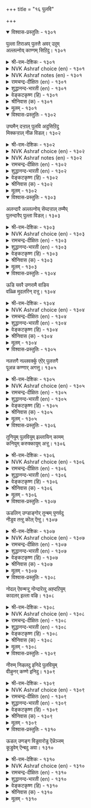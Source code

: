 +++
title = "१६ पुलवि"

+++


<details open><summary>विश्वास-प्रस्तुतिः - १३०१</summary>

पुल्ला तिराअप् पुलत्तै अवर् उऱुम्  
अल्लल्नोय् काण्गम् सिऱिदु।       १३०१
</details>

<details><summary>श्री-राम-देशिकः - १३०१</summary>

वियुक्तकामुकप्राप्तदुःखं द्रष्टुमहं वृणम् ।  
तस्मात् तमपरिष्वज्य वियुक्ता भव मत्प्रिये ! ॥ १३०१॥
</details>

<details><summary>NVK Ashraf choice (en) - १३०१</summary>

१३०१
Let me feign to be angry
And see his pain of suffering for a while.
(N.V.K. Ashraf)
</details>

<details><summary>NVK Ashraf notes (en) - १३०१</summary>

१३०१. Compare with १३२१. "Though he is not to blame, I feign sulking to bring out the best from of him" - (N.V.K. Ashraf)
</details>

<details><summary>रामचन्द्र-दीक्षितः (en) - १३०१</summary>

1301 pullātu irāap pulattai avaruṟum  
allalnōy kāṇkam ciṟitu.

1301\. Let us see a little his distress in passion, by showing reserve. ^  
</details>

<details><summary>शुद्धानन्द-भारती (en) - १३०१</summary>

1\. புல்லா திராஅப் புலத்தை அவர்உறும்  
அல்லல்நோய் காண்கம் சிறிது.  
Feign sulk; embrace him not so that  
We can see his distress a bit.        1301  
</details>

<details><summary>वेङ्कटकृष्ण (हि) - १३०१</summary>

1301
आलिंगन करना नहीं, ठहरो करके मान ।  
देखें हम उनको ज़रा, सहते ताप अमान ॥
</details>

<details><summary>श्रीनिवास (क) - १३०१</summary>

1301. अवनन्नु (प्रियतमनन्नु) अप्पिकॊलदॆ, प्राणय कोपदिन्द तिरस्करिसु! अवनु अनुभविसुव विरह दुःखवन्नु
स्वल्प नोडोण.

</details>

<details><summary>मूलम् - १३०१</summary>

पुल्ला तिराअप् पुलत्तै अवर् उऱुम्  
अल्लल्नोय् काण्गम् सिऱिदु।       १३०१
</details>

<details open><summary>विश्वास-प्रस्तुतिः - १३०२</summary>

उप्पमैन् दऱ्ऱाल् पुलवि अदुसिऱिदु  
मिक्कऱ्ऱाल् नीळ विडल्।       १३०२
</details>

<details><summary>श्री-राम-देशिकः - १३०२</summary>

व्यर्थोऽमितवियोगः स्यात् लवणामितभोज्यवत् ।  
मितो वियोगः स्वाद्यः स्यात् मितं च लवणं यथा ॥ १३०२॥
</details>

<details><summary>NVK Ashraf choice (en) - १३०२</summary>

१३०२
Sulking is the salt of love. To prolong it
Is like salt a little too much. *
( Shuddhananda Bharatiar), (W.H. Drew and J. Lazarus)
</details>

<details><summary>NVK Ashraf notes (en) - १३०२</summary>

१३०२. An alternate translation, easy to comprehend, but not close to original: "Love's salt is sulk. A pinch of it is welcome but too much will ruin the taste" - (P.S. Sundaram)
</details>

<details><summary>रामचन्द्र-दीक्षितः (en) - १३०२</summary>

1302 uppamain taṟṟāl pulavi atuciṟitu  
mikkaṟṟāl nīḷa viṭal.

1302\. Reserve like a pinch of salt adds to enjoyment, If excessive, it spoils the taste.  
</details>

<details><summary>शुद्धानन्द-भारती (en) - १३०२</summary>

2\. உப்பமைந் தற்றால் புலவி அதுசிறிது  
மிக்கற்றால் நீள விடல்.  
Sulking is the salt of love; but  
Too much of it spoils the taste.        1302  
</details>

<details><summary>वेङ्कटकृष्ण (हि) - १३०२</summary>

1302
ज्यों भोजन में नमक हो, प्रणय-कलह त्यों जान ।  
ज़रा बढ़ाओ तो उसे, ज्यादा नमक समान ॥
</details>

<details><summary>श्रीनिवास (क) - १३०२</summary>

1302. आहारदल्लि उप्पु हितवागि बरॆतन्तॆ प्रणय कलह कूड; अदन्नु अतियागि बळसुवुदु, उप्पन्नु आहारदल्लि
स्वल्प हॆच्चागि सेरिसिदन्तॆ

</details>

<details><summary>मूलम् - १३०२</summary>

उप्पमैन् दऱ्ऱाल् पुलवि अदुसिऱिदु  
मिक्कऱ्ऱाल् नीळ विडल्।       १३०२
</details>

<details open><summary>विश्वास-प्रस्तुतिः - १३०३</summary>

अलन्दारै अल्लल्नोय् सॆय्दऱ्ऱाल् तम्मैप्  
पुलन्दारैप् पुल्ला विडल्।       १३०३
</details>

<details><summary>श्री-राम-देशिकः - १३०३</summary>

वियोगदुःखादुन्मोच्य यः स्त्रियं न परिष्वजेत् ।  
दुःखितस्य पुनर्दुःखदात्रा तुल्पो भवेदयम् ॥ १३०३॥
</details>

<details><summary>NVK Ashraf choice (en) - १३०३</summary>

१३०३
To leave a sulky woman alone
Is to cause more pain to the suffering.
(P.S. Sundaram), (N.V.K. Ashraf)
</details>

<details><summary>रामचन्द्र-दीक्षितः (en) - १३०३</summary>

1303 alantārai allalnōy ceytaṟṟāl tammaip  
pulantāraip pullā viṭal.

1303\. If men do not pacify women who feign coolness, it is like causing more pain to those who already suffer.  
</details>

<details><summary>शुद्धानन्द-भारती (en) - १३०३</summary>

3\. அலந்தாரை அல்லல்நோய் செய்தற்றால் தம்மைப்  
புலந்தாரைப் புல்லா விடல்.  
To leave the sulker unembraced  
Is to grieve the one sorely grieved.        1303  
</details>

<details><summary>वेङ्कटकृष्ण (हि) - १३०३</summary>

1303
अगर मना कर ना मिलो, जो करती है मान ।  
तो वह, दुखिया को यथा, देना दुख महान ॥
</details>

<details><summary>श्रीनिवास (क) - १३०३</summary>

1303. प्रणय कलहदिन्द मुनिसिकॊण्डु दूरविरुव प्रियतमॆयॊन्दिगॆ आग्रघपट्टु, अवळन्नु आलिङ्गन
माडिकॊळ्ळदॆ बिडुवुदु, सुःखदिन्द नॊन्दवरन्नु मत्तष्टु वेदनॆगॆ गुरिमाडिदन्तॆ.

</details>

<details><summary>मूलम् - १३०३</summary>

अलन्दारै अल्लल्नोय् सॆय्दऱ्ऱाल् तम्मैप्  
पुलन्दारैप् पुल्ला विडल्।       १३०३
</details>

<details open><summary>विश्वास-प्रस्तुतिः - १३०४</summary>

ऊडि यवरै उणरामै वाडिय  
वळ्ळि मुदलरिन् दऱ्ऱु।       १३०४
</details>

<details><summary>श्री-राम-देशिकः - १३०४</summary>

गातां स्त्रियं समाश्वास्य मेलनं न क्रियेत् चेत् ।  
स्वतो म्लानलतायास्तन्मूलविच्छेदवद्भवेत् ॥ १३०४॥
</details>

<details><summary>NVK Ashraf choice (en) - १३०४</summary>

१३०४
To ignore a lady in pout is to cut
An already withering climber at its root. *
( Shuddhananda Bharatiar)
</details>

<details><summary>रामचन्द्र-दीक्षितः (en) - १३०४</summary>

1304 ūṭi yavarai uṇarāmai vāṭiya  
vaḷḷi mutalarin taṟṟu.

1304\. Not to pacify the lady who feigns coolness is to cut the withering creeper away at the root.  
</details>

<details><summary>शुद्धानन्द-भारती (en) - १३०४</summary>

4\. ஊடி யவரை உணராமை வாடிய  
வள்ளி முதலரிந் தற்று.  
To comfort not lady in pout  
Is to cut the fading plant at root.        1304  
</details>

<details><summary>वेङ्कटकृष्ण (हि) - १३०४</summary>

1304
उसे मनाया यदि नहीं, जो कर बैठी मान ।  
सूखी वल्ली का यथा, मूल काटना जान ॥
</details>

<details><summary>श्रीनिवास (क) - १३०४</summary>

1304. प्रणय कलहदल्लि मुनिसिकॊण्डवरन्नु समाधानपडिसि प्रीति तोरदिरुवुदु मॊदले बाडुत्तिरुव
बळ्ळिय बेरन्ने कत्तरिसि हाकिदन्तॆ.

</details>

<details><summary>मूलम् - १३०४</summary>

ऊडि यवरै उणरामै वाडिय  
वळ्ळि मुदलरिन् दऱ्ऱु।       १३०४
</details>

<details open><summary>विश्वास-प्रस्तुतिः - १३०५</summary>

नलत्तगै नल्लवर्क्कु एऎर् पुलत्तगै  
पूअन्न कण्णार् अगत्तु।       १३०५
</details>

<details><summary>श्री-राम-देशिकः - १३०५</summary>

गुणशीलनराणां तु तद्धि लावण्यमुच्यते ।  
कुसुमाक्ष्यङ्गनाचित्ते या विश्लेषविशेषता ॥ १३०५॥
</details>

<details><summary>NVK Ashraf choice (en) - १३०५</summary>

१३०५
The beauty of her feigned anger has an attraction
Even for the spotlessly pure men.
(N.V.K. Ashraf), (V.V.S. Aiyar)
</details>

<details><summary>रामचन्द्र-दीक्षितः (en) - १३०५</summary>

1305 nalattakai nallavarkku ēer pulattakai  
pūaṉṉa kaṇṇār akattu.

1305\. The beauty of a loyal lover is only enhanced by the reserve of his flower-eyed lady.  
</details>

<details><summary>शुद्धानन्द-भारती (en) - १३०५</summary>

5\. நலத்தகை நல்லவர்க்கு ஏஎர் புலத்தகை  
பூஅன்ன கண்ணா ரகத்து.  
Pouting of flower-eyed has  
To pure good mates a lovely grace.        1305  
</details>

<details><summary>वेङ्कटकृष्ण (हि) - १३०५</summary>

1305
कुसुम-नेत्रयुत प्रियतमा, रूठे अगर यथेष्ट ।  
शोभा देती सुजन को, जिनके गुण हैं श्रेष्ठ ॥
</details>

<details><summary>श्रीनिवास (क) - १३०५</summary>

1305. हूविनन्तह कण्णुगळुळ्ळ कामिनियरु तोरुव प्रणयद मुनिसिन सॊबगु, ऒळ्ळॆय गुणवुळ्ळ सत्वरुषरिगॆ
मरगु नीडुवुदु.

</details>

<details><summary>मूलम् - १३०५</summary>

नलत्तगै नल्लवर्क्कु एऎर् पुलत्तगै  
पूअन्न कण्णार् अगत्तु।       १३०५
</details>

<details open><summary>विश्वास-प्रस्तुतिः - १३०६</summary>

तुनियुम् पुलवियुम् इल्लायिन् कामम्  
कनियुम् करुक्कायुम् अऱ्ऱु।       १३०६
</details>

<details><summary>श्री-राम-देशिकः - १३०६</summary>

विना संश्लेषविश्लेषौ कामः स्याद्रसवर्जितः ।  
अतिपक्कापक्वफले दृश्येते विरसे यथा ॥ १३०६॥
</details>

<details><summary>NVK Ashraf choice (en) - १३०६</summary>

१३०६
Without frowns and sulking,
Love is like a fruit unripe or overripe. *
(K. Kannan), (J. Narayanaswamy)
</details>

<details><summary>रामचन्द्र-दीक्षितः (en) - १३०६</summary>

1306 tuṉiyum pulaviyum illāyiṉ kāmam  
kaṉiyum karukkāyum aṟṟu.

1306\. If indignation and gentle resentment are absent, love will be like fruit over-ripe or unripe.  
</details>

<details><summary>शुद्धानन्द-भारती (en) - १३०६</summary>

6\. துனியும் புலவியும் இல்லாயின் காமம்  
கனியும் கருக்காயும் அற்று.  
Love devoid of frowns and pets  
Misses its ripe and unripe fruits.        1306  
</details>

<details><summary>वेङ्कटकृष्ण (हि) - १३०६</summary>

1306
प्रणय-कलह यदि नहिं हुआ, और न थोड़ा मान ।  
कच्चा या अति पक्व सम, काम-भोग-फल जान ॥
</details>

<details><summary>श्रीनिवास (क) - १३०६</summary>

1306. प्रणयद मुनिसू, तिरस्कारवू इल्लद कामसुख, कळित हण्णॆनन्तॆयू इन्नू मागद मिडिकायन्तॆयू-
निष्फलवागि होगुत्तदॆ.

</details>

<details><summary>मूलम् - १३०६</summary>

तुनियुम् पुलवियुम् इल्लायिन् कामम्  
कनियुम् करुक्कायुम् अऱ्ऱु।       १३०६
</details>

<details open><summary>विश्वास-प्रस्तुतिः - १३०७</summary>

ऊडलिन् उण्डाङ्गोर् तुन्बम् पुणर्वदु  
नीडुव तऩ्ऱु कॊल् ऎऩ्ऱु।       १३०७
</details>

<details><summary>श्री-राम-देशिकः - १३०७</summary>

किं सङ्गमसुख पश्चात् स्यान्न वेति विचिन्तनात् ।  
सुखमूलवियोगेऽपि दुःखमेकं प्रदृश्यते ॥ १३०७॥
</details>

<details><summary>NVK Ashraf choice (en) - १३०७</summary>

१३०७
Coyness has this one drawback.
That is the worry of delayed union. *
(P.S. Sundaram), (N.V.K. Ashraf)
</details>

<details><summary>रामचन्द्र-दीक्षितः (en) - १३०७</summary>

1307 ūṭaliṉ uṇṭāṅkōr tuṉpam puṇarvatu  
nīṭuvatu aṉṟukol eṉṟu.

1307\. There is anxiety and pain in lovers’ uncertain quarrels.  
</details>

<details><summary>शुद्धानन्द-भारती (en) - १३०७</summary>

7\. ஊடலின் உண்டாங்கோர் துன்பம் புணர்வது  
நீடுவது தன்றுகொல் என்று.  
"Will union take place soon or late?"  
In lover's pout this leaves a doubt.        1307  
</details>

<details><summary>वेङ्कटकृष्ण (हि) - १३०७</summary>

1307
‘क्या न बढ़ेगा मिलन-सुख’, यों है शंका-भाव ।  
प्रणय-कलह में इसलिये, रहता दुखद स्वभाव ॥
</details>

<details><summary>श्रीनिवास (क) - १३०७</summary>

1307. कूडि सुखिसुव प्रीतियु इन्नु मेलॆ हॆच्चु काल इरुवुदो इल्लवो ऎन्दु परितापदिन्द
आलोचिसुवुदरिन्द, प्रणय कोपदल्लियू कूड ऒन्दु विधवाद दुःखवु हुदुगिरुत्तदॆ.

</details>

<details><summary>मूलम् - १३०७</summary>

ऊडलिन् उण्डाङ्गोर् तुन्बम् पुणर्वदु  
नीडुव तऩ्ऱु कॊल् ऎऩ्ऱु।       १३०७
</details>

<details open><summary>विश्वास-प्रस्तुतिः - १३०८</summary>

नोदल् ऎवन्मऱ्ऱु नॊन्दारॆऩ्ऱु अह्दऱियुम्  
कादलर् इल्ला वऴि।       १३०८
</details>

<details><summary>श्री-राम-देशिकः - १३०८</summary>

अस्मत्कृते प्रियः खिद्येदिति मत्वापि या प्रिया ।  
न खिद्येत्तादृशस्त्रीणां निन्दया किं प्रयोजनम् ॥ १३०८॥
</details>

<details><summary>NVK Ashraf choice (en) - १३०८</summary>

१३०८
Why grieve when the lover is not there
To know whether you are grieving? *
(P.S. Sundaram)
</details>

<details><summary>रामचन्द्र-दीक्षितः (en) - १३०८</summary>

1308 nōtal evaṉmaṟṟu nontāreṉṟu aḵtaṟiyum  
kātalar illā vaḻi.

1308\. If a lover were to be blind to the suffering of the lady-love, then the suffering would be in vain.  
</details>

<details><summary>शुद्धानन्द-भारती (en) - १३०८</summary>

8\. நோதல் எவன்மற்று நொந்தாரென்று அஃதறியும்  
காதலர் இல்லா வழி.  
What's the good of grieving lament  
When concious lover is not present?        1308  
</details>

<details><summary>वेङ्कटकृष्ण (हि) - १३०८</summary>

1308
‘पीड़ित है’ यों समझती, प्रिया नहीं रह जाय ।  
तो सहने से वेदना, क्या ही फल हो जाय ॥
</details>

<details><summary>श्रीनिवास (क) - १३०८</summary>

1308. तन्निन्द प्रियनु नॊन्दिरुवनॆन्दु, अरियबल्ल प्रियतमॆयु इल्लदिरुवाग, हागॆ दुःखिसुवुदरिन्द फलवेनु?

</details>

<details><summary>मूलम् - १३०८</summary>

नोदल् ऎवन्मऱ्ऱु नॊन्दारॆऩ्ऱु अह्दऱियुम्  
कादलर् इल्ला वऴि।       १३०८
</details>

<details open><summary>विश्वास-प्रस्तुतिः - १३०९</summary>

नीरुम् निऴलदु इनिदे पुलवियुम्  
वीऴुनर् कण्णे इनिदु।       १३०९
</details>

<details><summary>श्री-राम-देशिकः - १३०९</summary>

छायामाश्रित्य यत् तिष्ठेत् तज्जलं रससंयुतम् ।  
प्रेमपूर्णनरैः साकं विप्रलम्भो रसप्रदः ॥ १३०९॥
</details>

<details><summary>NVK Ashraf choice (en) - १३०९</summary>

१३०९
Just as the refreshing water in the shade,
Pouting has its charms only between lovers. *
(K. Krishnaswamy & Vijaya Ramkumar)
</details>

<details><summary>रामचन्द्र-दीक्षितः (en) - १३०९</summary>

1309 nīrum niḻalatu iṉitē pulaviyum  
vīḻunar kaṇṇē iṉitu.

1309\. Just as water in the shade is sweet, so lovers’ quarrels become sweet only to people deep-rooted in love.  
</details>

<details><summary>शुद्धानन्द-भारती (en) - १३०९</summary>

9\. நீரும் நிழலது இனிதே புலவியும்  
வீழுநர் கண்ணே இனிது.  
Water delights in a shady grove  
And sulking in souls of psychic love.        1309  
</details>

<details><summary>वेङ्कटकृष्ण (हि) - १३०९</summary>

1309
छाया के नीचे रहा, तो है सुमधुर नीर ।  
प्रिय से हो तो मधुर है, प्रणय कलह-तासीर ॥
</details>

<details><summary>श्रीनिवास (क) - १३०९</summary>

1309. तम्पाद नॆळलल्लिरुव नीरु सिहियागिरुवन्तॆ प्रियरादवरॆडॆयल्लि प्रणयद मुनिसू मधुरवॆन्निसुत्तदॆ.

</details>

<details><summary>मूलम् - १३०९</summary>

नीरुम् निऴलदु इनिदे पुलवियुम्  
वीऴुनर् कण्णे इनिदु।       १३०९
</details>

<details open><summary>विश्वास-प्रस्तुतिः - १३१०</summary>

ऊडल् उणङ्ग विडुवारोडु ऎन्नॆञ्जम्  
कूडुवेम् ऎन्बदु अवा।       १३१०
</details>

<details><summary>श्री-राम-देशिकः - १३१०</summary>

वियोगेन कृशां नारीं यो निराकुरुते प्रियः ।  
तेनापि सङ्गं चित्तमाशया वाञ्छति ध्रुवम् ॥ १३१०॥
</details>

<details><summary>NVK Ashraf choice (en) - १३१०</summary>

१३१०
Only my desire makes my heart pine for union
With one who keeps on sulking.
(P.S. Sundaram)
</details>

<details><summary>रामचन्द्र-दीक्षितः (en) - १३१०</summary>

1310 ūṭal uṇaṅka viṭuvārōṭu eṉṉeñcam  
kūṭuvēm eṉpatu avā.

1310\. My heart longs for reunion with him who cares not for my sufferings in the quarrel.  
</details>

<details><summary>शुद्धानन्द-भारती (en) - १३१०</summary>

10\. ஊடல் உணங்க விடுவாரோடு என்நெஞ்சம்  
கூடுவேம் என்பது அவா.  
My heart athirst would still unite  
With her who me in sulking left!        1310  
</details>

<details><summary>वेङ्कटकृष्ण (हि) - १३१०</summary>

1310
सूख गयी जो मान से, और रही बिन छोह ।  
मिलनेच्छा उससे रहा, मेरे दिल का मोह ॥
</details>

<details><summary>श्रीनिवास (क) - १३१०</summary>

1310. प्रणयद मुनिसिनल्लि, अर्थमाडिकॊळ्ळदॆ सॊरगि बिट्टुहोगित्तिरुव,
प्रियतमॆयल्लि नन्न मनस्सु कूडलॆळसुवुदक्कॆ कारण, अवळ मेलिन प्रबलवाद इच्चॆयल्लदॆ, बेरॆयल्ल.
</details>

<details><summary>मूलम् - १३१०</summary>

ऊडल् उणङ्ग विडुवारोडु ऎन्नॆञ्जम्  
कूडुवेम् ऎन्बदु अवा।       १३१०
</details>
